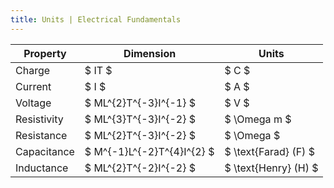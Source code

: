 ```yaml
---
title: Units | Electrical Fundamentals
---
```


| Property    | Dimension                  | Units                |
| ----------- | -------------------------- | -------------------- |
| Charge      | $ IT $                     | $ C $                |
| Current     | $ I $                      | $ A $                |
| Voltage     | $ ML^{2}T^{-3}I^{-1} $     | $ V $                |
| Resistivity | $ ML^{3}T^{-3}I^{-2} $     | $ \Omega m $         |
| Resistance  | $ ML^{2}T^{-3}I^{-2} $     | $ \Omega $           |
| Capacitance | $ M^{-1}L^{-2}T^{4}I^{2} $ | $ \text{Farad} (F) $ |
| Inductance  | $ ML^{2}T^{-2}I^{-2} $     | $ \text{Henry} (H) $ |
